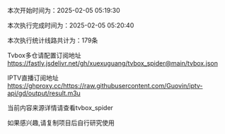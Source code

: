 
本次开始时间为：2025-02-05 05:19:30

本次执行完成时间为：2025-02-05 05:20:40

本次执行统计线路共计为：179条

Tvbox多仓请配置订阅地址 https://fastly.jsdelivr.net/gh/xuexuguang/tvbox_spider@main/tvbox.json

IPTV直播订阅地址 https://ghproxy.cc/https://raw.githubusercontent.com/Guovin/iptv-api/gd/output/result.m3u

当前内容来源详情请查看tvbox_spider

如果感兴趣,请复制项目后自行研究使用
